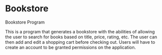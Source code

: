 # Bookstore
Bookstore Program

This is a program that generates a bookstore with the abilities of allowing the user to search for books based on title, price, rating, etc.  The user can then add and edit a shopping cart before checking out.  Users will have to create an account to be granted permissions on the application.
